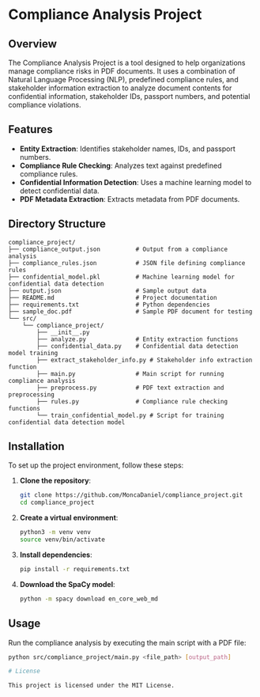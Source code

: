 # Compliance Analysis Project

## Overview

The Compliance Analysis Project is a tool designed to help organizations manage compliance risks in PDF documents. It uses a combination of Natural Language Processing (NLP), predefined compliance rules, and stakeholder information extraction to analyze document contents for confidential information, stakeholder IDs, passport numbers, and potential compliance violations.

## Features

- **Entity Extraction**: Identifies stakeholder names, IDs, and passport numbers.
- **Compliance Rule Checking**: Analyzes text against predefined compliance rules.
- **Confidential Information Detection**: Uses a machine learning model to detect confidential data.
- **PDF Metadata Extraction**: Extracts metadata from PDF documents.

## Directory Structure

```plaintext
compliance_project/
├── compliance_output.json          # Output from a compliance analysis
├── compliance_rules.json           # JSON file defining compliance rules
├── confidential_model.pkl          # Machine learning model for confidential data detection
├── output.json                     # Sample output data
├── README.md                       # Project documentation
├── requirements.txt                # Python dependencies
├── sample_doc.pdf                  # Sample PDF document for testing
└── src/
    └── compliance_project/
        ├── __init__.py
        ├── analyze.py              # Entity extraction functions
        ├── confidential_data.py    # Confidential data detection model training
        ├── extract_stakeholder_info.py # Stakeholder info extraction function
        ├── main.py                 # Main script for running compliance analysis
        ├── preprocess.py           # PDF text extraction and preprocessing
        ├── rules.py                # Compliance rule checking functions
        └── train_confidential_model.py # Script for training confidential data detection model
```

## Installation

To set up the project environment, follow these steps:

1. **Clone the repository**:

    ```bash
    git clone https://github.com/MoncaDaniel/compliance_project.git
    cd compliance_project
    ```

2. **Create a virtual environment**:

    ```bash
    python3 -m venv venv
    source venv/bin/activate
    ```

3. **Install dependencies**:

    ```bash
    pip install -r requirements.txt
    ```

4. **Download the SpaCy model**:

    ```bash
    python -m spacy download en_core_web_md
    ```

## Usage

Run the compliance analysis by executing the main script with a PDF file:

```bash
python src/compliance_project/main.py <file_path> [output_path]

# License

This project is licensed under the MIT License.
